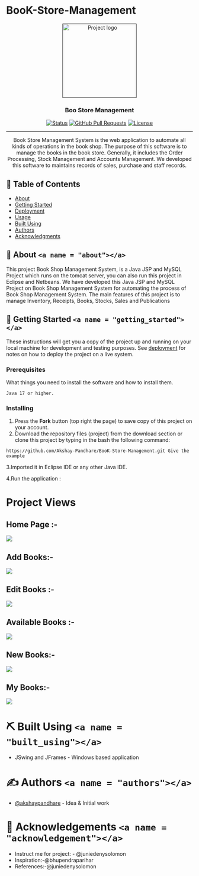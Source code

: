 # BooK-Store-Management

<p align="center">
  <a href="" rel="noopener">
 <img width=200px height=200px src="https://github.com/Akshay-Pandhare/BooK-Store-Management/blob/main/black-and-white-open-book-logo-illustration-on-white-background-free-vector.jpg" alt="Project logo"></a>
</p>

<h3 align="center">Boo Store Management</h3>

<div align="center">

  [![Status](https://www.google.com/url?sa=i&url=https%3A%2F%2Fgithub.com%2Ftopics%2Fhospital-management-system%3Fl%3Dpython&psig=AOvVaw11txWWXobtW-hg6xS2NoI1&ust=1682595253838000&source=images&cd=vfe&ved=0CBEQjRxqFwoTCJDy9_y5x_4CFQAAAAAdAAAAABAE)]()
  [![GitHub Pull Requests](https://img.shields.io/github/issues-pr/kylelobo/The-Documentation-Compendium.svg)](https://github.com/kylelobo/The-Documentation-Compendium/pulls)
  [![License](https://img.shields.io/badge/license-MIT-blue.svg)](/LICENSE)

</div>

---

<p align="center">Book Store Management System is the web application to automate all kinds of operations in the book shop. The purpose of this software is to manage the books in the book store. Generally, it includes the Order Processing, Stock Management and Accounts Management. We developed this software to maintains records of sales, purchase and staff records. 
    <br> 
</p>

## 📝 Table of Contents

- [About](#about)
- [Getting Started](#getting_started)
- [Deployment](#deployment)
- [Usage](#usage)
- [Built Using](#built_using)
- [Authors](#authors)
- [Acknowledgments](#acknowledgement)

## 🧐 About `<a name = "about"></a>`

This project Book Shop Management System, is a Java JSP and MySQL Project which runs on the tomcat server, you can also run this project in Eclipse and Netbeans. We have developed this Java JSP and MySQL Project on Book Shop Management System for automating the process of Book Shop Management System. The main features of this project is to manage Inventory, Receipts, Books, Stocks, Sales and Publications

## 🏁 Getting Started `<a name = "getting_started"></a>`

These instructions will get you a copy of the project up and running on your local machine for development and testing purposes. See [deployment](#deployment) for notes on how to deploy the project on a live system.

### Prerequisites

What things you need to install the software and how to install them.

```
Java 17 or higher.
```

### Installing

1. Press the **Fork** button (top right the page) to save copy of this project on your account.
2. Download the repository files (project) from the download section or clone this project by typing in the bash the following command:

```
https://github.com/Akshay-Pandhare/BooK-Store-Management.git Give the example
```

3.Imported it in Eclipse IDE or any other Java IDE.

4.Run the application :

# Project Views

## Home Page :-


![](https://github.com/Akshay-Pandhare/BooK-Store-Management/blob/main/Book-Store-Management/ProjectPreview/HomePage.png)

## Add Books:-

![](https://github.com/Akshay-Pandhare/BooK-Store-Management/blob/main/Book-Store-Management/ProjectPreview/Add-Books.png)
## Edit Books :-

![](https://github.com/Akshay-Pandhare/BooK-Store-Management/blob/main/Book-Store-Management/ProjectPreview/Edit%20Book.png)
## Available Books :-

![](https://github.com/Akshay-Pandhare/BooK-Store-Management/blob/main/Book-Store-Management/ProjectPreview/AvailableBooks.png)
## New Books:-
![](https://github.com/Akshay-Pandhare/BooK-Store-Management/blob/main/Book-Store-Management/ProjectPreview/NewBook.png)

## My Books:-
![](https://github.com/Akshay-Pandhare/BooK-Store-Management/blob/main/Book-Store-Management/ProjectPreview/myBooks.png)
# ⛏️ Built Using `<a name = "built_using"></a>`
- JSwing and JFrames - Windows based application

# ✍️ Authors `<a name = "authors"></a>`

- [@akshaypandhare](https://github.com/Akshay-Pandhare) - Idea & Initial work

# 🎉 Acknowledgements `<a name = "acknowledgement"></a>`

- Instruct me for project: - @juniedenysolomon
- Inspiration:-@bhupendraparihar
- References:-@juniedenysolomon
